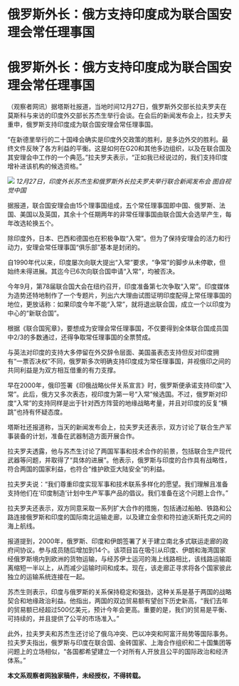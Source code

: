 # 俄罗斯外长：俄方支持印度成为联合国安理会常任理事国

# 俄罗斯外长：俄方支持印度成为联合国安理会常任理事国

（观察者网讯）据塔斯社报道，当地时间12月27日，俄罗斯外交部长拉夫罗夫在莫斯科与来访的印度外交部长苏杰生举行会谈。在会后的新闻发布会上，拉夫罗夫重申，俄罗斯支持印度成为联合国安理会常任理事国。

“在新德里举行的二十国峰会确实是印度外交政策的胜利，是多边外交的胜利。最终文件反映了各方利益的平衡。这是如何在G20和其他多边组织，以及在联合国及其安理会中工作的一个典范。”拉夫罗夫表示，“正如我已经说过的，我们支持印度增补进该机构的候选资格。”

![](https://inews.gtimg.com/om_bt/O6wieBDYwFBgeLn7RiDyeW7SoXz6mFwjuWoaCvGTuUviIAA/1000)
_12月27日，印度外长苏杰生和俄罗斯外长拉夫罗夫举行联合新闻发布会 图自视觉中国_

据报道，联合国安理会由15个理事国组成，五个常任理事国即中国、俄罗斯、法国、美国以及英国，其余十个任期两年的非常任理事国由联合国大会选举产生，每年改选轮换五个。

除印度外，日本、巴西和德国也在积极争取“入常”。但为了保持安理会的活力和行动力，安理会常任理事国“俱乐部”基本是封闭的。

自1990年代以来，印度屡次向联大提出“入常”要求，“争常”的脚步从未停歇，但始终未得进展。其迄今已6次向联合国申请“入常”，均被否决。

今年9月，第78届联合国大会在纽约召开，印度准备第七次争取“入常”。印度媒体为造势还特地制作了一个专题片，列出六大理由试图证明印度配得上常任理事国的地位，更放话称：如果印度今年不能“入常”，就将退出联合国，成立一个以印度为中心的“新联合国”。

根据《联合国宪章》，要想成为安理会常任理事国，不仅要得到全体联合国成员国中2/3的多数通过，还得争取常任理事国的全票赞成。

与英法对印度的支持大多停留在外交辞令层面、美国虽表态支持但反对印度拥有“一票否决权”不同，俄罗斯多次明确支持印度成为常任理事国，并视俄印之间的共同利益是为双方相互借重的有力支撑。

早在2000年，俄印签署《印俄战略伙伴关系宣言》时，俄罗斯便承诺支持印度“入常”。此后，俄方又多次表态，视印度为第一号“入常”候选国。不过，俄罗斯对印度“入常”的支持同样是出于针对西方阵营的地缘战略考量，并且对印度的反复“横跳”也持有怀疑态度。

塔斯社还报道称，当天的新闻发布会上，拉夫罗夫还表示，双方讨论了联合生产军事装备的计划，准备在武器制造方面开展合作。

拉夫罗夫透露，他与苏杰生讨论了两国军事和技术合作的前景，包括联合生产现代武器等问题，并取得了“具体的进展”。他表示，俄罗斯与印度的合作具有战略性，符合两国的国家利益，也符合“维护欧亚大陆安全”的利益。

拉夫罗夫说：“我们尊重印度实现军事和技术联系多样化的愿望。我们理解且准备支持他们在‘印度制造’计划中生产军事产品的倡议。我们准备在这个问题上合作。”

拉夫罗夫还表示，双方同意采取一系列扩大合作的措施，包括通过船舶、铁路和公路连接俄罗斯和印度的国际南北运输走廊，以及建立金奈和符拉迪沃斯托克之间的海上航线。

报道提到，2000年，俄罗斯、印度和伊朗签署了关于建立南北多式联运走廊的政府间协议。参与成员随后增加到14个。该项目旨在吸引从印度、伊朗和海湾国家经俄罗斯境内到欧洲的货物运输，与经苏伊士运河的海上线路相比，该线路运输距离缩短一半以上，从而减少运输时间和成本。现在，该走廊正寻求将各个国家彼此独立的运输系统连接在一起。

苏杰生则表示，印度与俄罗斯的关系保持稳定和强劲，这种关系是基于两国的战略契合和地缘政治利益。他指出，两国的双边贸易额有望创下历史新高，“我们去年的贸易额已经超过500亿美元，预计今年会更高。重要的是，我们的贸易是平衡、可持续的，并且提供了公平的市场准入。”

此外，拉夫罗夫和苏杰生还讨论了俄乌冲突、巴以冲突和阿富汗局势等国际事务。拉夫罗夫指出，俄罗斯与印度在联合国、金砖国家、上海合作组织和二十国集团等问题上的立场相似，“各国都希望建立一个对所有人开放且公平的国际政治和经济体系。”

**本文系观察者网独家稿件，未经授权，不得转载。**


